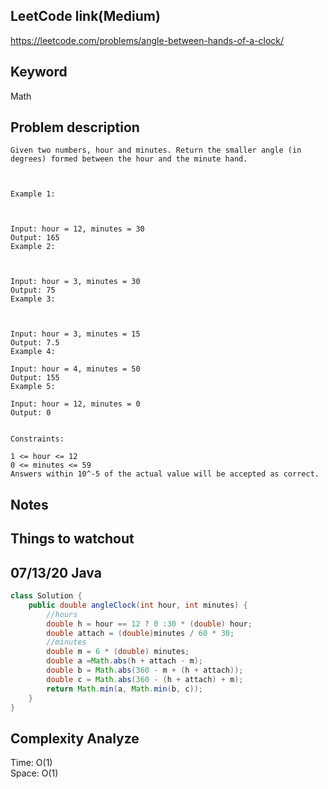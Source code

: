 ## LeetCode link(Medium)
https://leetcode.com/problems/angle-between-hands-of-a-clock/

## Keyword
Math

## Problem description
```
Given two numbers, hour and minutes. Return the smaller angle (in degrees) formed between the hour and the minute hand.

 

Example 1:



Input: hour = 12, minutes = 30
Output: 165
Example 2:



Input: hour = 3, minutes = 30
Output: 75
Example 3:



Input: hour = 3, minutes = 15
Output: 7.5
Example 4:

Input: hour = 4, minutes = 50
Output: 155
Example 5:

Input: hour = 12, minutes = 0
Output: 0
 

Constraints:

1 <= hour <= 12
0 <= minutes <= 59
Answers within 10^-5 of the actual value will be accepted as correct.
```



## Notes


## Things to watchout

## 07/13/20 Java

```java
class Solution {
    public double angleClock(int hour, int minutes) {
        //hours
        double h = hour == 12 ? 0 :30 * (double) hour;
        double attach = (double)minutes / 60 * 30;
        //minutes
        double m = 6 * (double) minutes;
        double a =Math.abs(h + attach - m);
        double b = Math.abs(360 - m + (h + attach));
        double c = Math.abs(360 - (h + attach) + m);
        return Math.min(a, Math.min(b, c));
    }
}

```
## Complexity Analyze
Time: O(1)       \
Space: O(1)